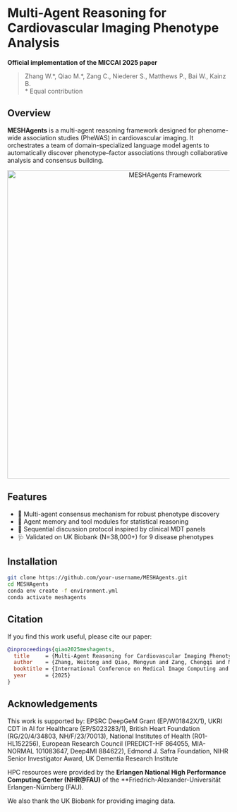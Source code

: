 # Multi-Agent Reasoning for Cardiovascular Imaging Phenotype Analysis
**Official implementation of the MICCAI 2025 paper**  
>  Zhang W.\*, Qiao M.\*, Zang C., Niederer S., Matthews P., Bai W., Kainz B.  
> \* Equal contribution


## Overview

**MESHAgents** is a multi-agent reasoning framework designed for phenome-wide association studies (PheWAS) in cardiovascular imaging. It orchestrates a team of domain-specialized language model agents to automatically discover phenotype–factor associations through collaborative analysis and consensus building.

<p align="center">
  <img src="assets/meshagents_overview.png" alt="MESHAgents Framework" width="700"/>
</p>


## Features

- 🤝 Multi-agent consensus mechanism for robust phenotype discovery  
- 🧠 Agent memory and tool modules for statistical reasoning  
- 💬 Sequential discussion protocol inspired by clinical MDT panels  
- 🩺 Validated on UK Biobank (N=38,000+) for 9 disease phenotypes


## Installation

```bash
git clone https://github.com/your-username/MESHAgents.git
cd MESHAgents
conda env create -f environment.yml
conda activate meshagents
```

## Citation

If you find this work useful, please cite our paper:

```bibtex
@inproceedings{qiao2025meshagents,
  title     = {Multi-Agent Reasoning for Cardiovascular Imaging Phenotype Analysis},
  author    = {Zhang, Weitong and Qiao, Mengyun and Zang, Chengqi and Niederer, Steven and Matthews, Paul and Bai, Wenjia and Kainz, Bernhard},
  booktitle = {International Conference on Medical Image Computing and Computer-Assisted Intervention (MICCAI)},
  year      = {2025}
}
```

## Acknowledgements
This work is supported by: EPSRC DeepGeM Grant (EP/W01842X/1), UKRI CDT in AI for Healthcare (EP/S023283/1), British Heart Foundation (RG/20/4/34803, NH/F/23/70013), National Institutes of Health (R01-HL152256), European Research Council (PREDICT-HF 864055, MIA-NORMAL 101083647, Deep4MI 884622), Edmond J. Safra Foundation, NIHR Senior Investigator Award, UK Dementia Research Institute

HPC resources were provided by the **Erlangen National High Performance Computing Center (NHR@FAU)** of the **Friedrich-Alexander-Universität Erlangen-Nürnberg (FAU).  

We also thank the UK Biobank for providing imaging data.
